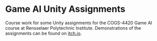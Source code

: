 # Game AI Unity Assignments

Course work for some Unity assignments for the COGS-4420 Game AI course at Rensselaer Polytechnic Institute. Demonstrations of the assignments can be found on [itch.io](https://corppet.itch.io/game-ai).
